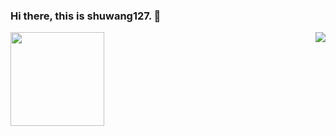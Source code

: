 ### Hi there, this is shuwang127. 👋


<img align="left" height="150em" src="https://github-readme-stats.vercel.app/api?username=shuwang127&show_icons=true&hide_border=true&&count_private=true&include_all_commits=true&hide_title=true" />


<img align="right" src="https://github-readme-stats.vercel.app/api/top-langs/?username=shuwang127&layout=compact"/>


<!--
**shuwang127/shuwang127** is a ✨ _special_ ✨ repository because its `README.md` (this file) appears on your GitHub profile.

Here are some ideas to get you started:

- 🔭 I’m currently working on ...
- 🌱 I’m currently learning ...
- 👯 I’m looking to collaborate on ...
- 🤔 I’m looking for help with ...
- 💬 Ask me about ...
- 📫 How to reach me: ...
- 😄 Pronouns: ...
- ⚡ Fun fact: ...
-->
